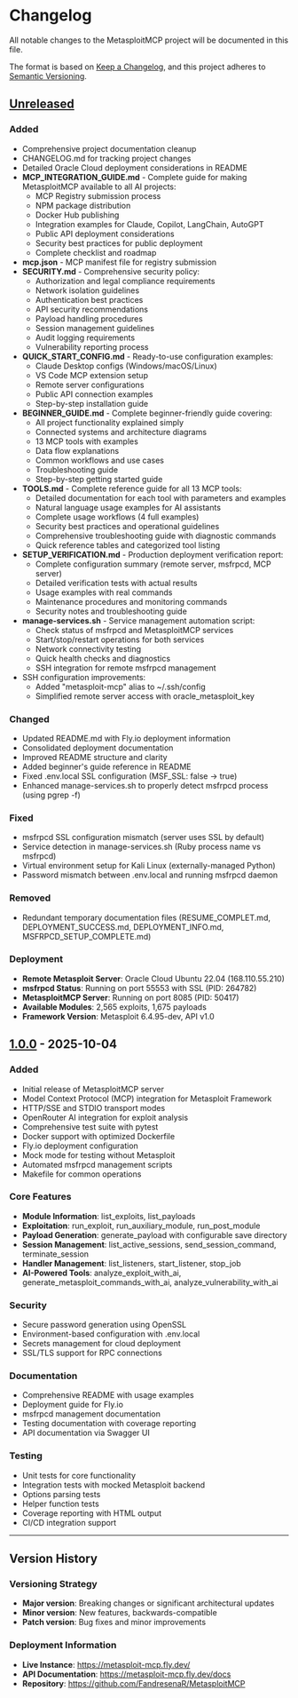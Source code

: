 # Changelog

All notable changes to the MetasploitMCP project will be documented in this file.

The format is based on [Keep a Changelog](https://keepachangelog.com/en/1.0.0/),
and this project adheres to [Semantic Versioning](https://semver.org/spec/v2.0.0.html).

## [Unreleased]

### Added
- Comprehensive project documentation cleanup
- CHANGELOG.md for tracking project changes
- Detailed Oracle Cloud deployment considerations in README
- **MCP_INTEGRATION_GUIDE.md** - Complete guide for making MetasploitMCP available to all AI projects:
  - MCP Registry submission process
  - NPM package distribution
  - Docker Hub publishing
  - Integration examples for Claude, Copilot, LangChain, AutoGPT
  - Public API deployment considerations
  - Security best practices for public deployment
  - Complete checklist and roadmap
- **mcp.json** - MCP manifest file for registry submission
- **SECURITY.md** - Comprehensive security policy:
  - Authorization and legal compliance requirements
  - Network isolation guidelines
  - Authentication best practices
  - API security recommendations
  - Payload handling procedures
  - Session management guidelines
  - Audit logging requirements
  - Vulnerability reporting process
- **QUICK_START_CONFIG.md** - Ready-to-use configuration examples:
  - Claude Desktop configs (Windows/macOS/Linux)
  - VS Code MCP extension setup
  - Remote server configurations
  - Public API connection examples
  - Step-by-step installation guide
- **BEGINNER_GUIDE.md** - Complete beginner-friendly guide covering:
  - All project functionality explained simply
  - Connected systems and architecture diagrams
  - 13 MCP tools with examples
  - Data flow explanations
  - Common workflows and use cases
  - Troubleshooting guide
  - Step-by-step getting started guide
- **TOOLS.md** - Complete reference guide for all 13 MCP tools:
  - Detailed documentation for each tool with parameters and examples
  - Natural language usage examples for AI assistants
  - Complete usage workflows (4 full examples)
  - Security best practices and operational guidelines
  - Comprehensive troubleshooting guide with diagnostic commands
  - Quick reference tables and categorized tool listing
- **SETUP_VERIFICATION.md** - Production deployment verification report:
  - Complete configuration summary (remote server, msfrpcd, MCP server)
  - Detailed verification tests with actual results
  - Usage examples with real commands
  - Maintenance procedures and monitoring commands
  - Security notes and troubleshooting guide
- **manage-services.sh** - Service management automation script:
  - Check status of msfrpcd and MetasploitMCP services
  - Start/stop/restart operations for both services
  - Network connectivity testing
  - Quick health checks and diagnostics
  - SSH integration for remote msfrpcd management
- SSH configuration improvements:
  - Added "metasploit-mcp" alias to ~/.ssh/config
  - Simplified remote server access with oracle_metasploit_key

### Changed
- Updated README.md with Fly.io deployment information
- Consolidated deployment documentation
- Improved README structure and clarity
- Added beginner's guide reference in README
- Fixed .env.local SSL configuration (MSF_SSL: false → true)
- Enhanced manage-services.sh to properly detect msfrpcd process (using pgrep -f)

### Fixed
- msfrpcd SSL configuration mismatch (server uses SSL by default)
- Service detection in manage-services.sh (Ruby process name vs msfrpcd)
- Virtual environment setup for Kali Linux (externally-managed Python)
- Password mismatch between .env.local and running msfrpcd daemon

### Removed
- Redundant temporary documentation files (RESUME_COMPLET.md, DEPLOYMENT_SUCCESS.md, DEPLOYMENT_INFO.md, MSFRPCD_SETUP_COMPLETE.md)

### Deployment
- **Remote Metasploit Server**: Oracle Cloud Ubuntu 22.04 (168.110.55.210)
- **msfrpcd Status**: Running on port 55553 with SSL (PID: 264782)
- **MetasploitMCP Server**: Running on port 8085 (PID: 50417)
- **Available Modules**: 2,565 exploits, 1,675 payloads
- **Framework Version**: Metasploit 6.4.95-dev, API v1.0

## [1.0.0] - 2025-10-04

### Added
- Initial release of MetasploitMCP server
- Model Context Protocol (MCP) integration for Metasploit Framework
- HTTP/SSE and STDIO transport modes
- OpenRouter AI integration for exploit analysis
- Comprehensive test suite with pytest
- Docker support with optimized Dockerfile
- Fly.io deployment configuration
- Mock mode for testing without Metasploit
- Automated msfrpcd management scripts
- Makefile for common operations

### Core Features
- **Module Information**: list_exploits, list_payloads
- **Exploitation**: run_exploit, run_auxiliary_module, run_post_module
- **Payload Generation**: generate_payload with configurable save directory
- **Session Management**: list_active_sessions, send_session_command, terminate_session
- **Handler Management**: list_listeners, start_listener, stop_job
- **AI-Powered Tools**: analyze_exploit_with_ai, generate_metasploit_commands_with_ai, analyze_vulnerability_with_ai

### Security
- Secure password generation using OpenSSL
- Environment-based configuration with .env.local
- Secrets management for cloud deployment
- SSL/TLS support for RPC connections

### Documentation
- Comprehensive README with usage examples
- Deployment guide for Fly.io
- msfrpcd management documentation
- Testing documentation with coverage reporting
- API documentation via Swagger UI

### Testing
- Unit tests for core functionality
- Integration tests with mocked Metasploit backend
- Options parsing tests
- Helper function tests
- Coverage reporting with HTML output
- CI/CD integration support

---

## Version History

### Versioning Strategy
- **Major version**: Breaking changes or significant architectural updates
- **Minor version**: New features, backwards-compatible
- **Patch version**: Bug fixes and minor improvements

### Deployment Information
- **Live Instance**: https://metasploit-mcp.fly.dev/
- **API Documentation**: https://metasploit-mcp.fly.dev/docs
- **Repository**: https://github.com/FandresenaR/MetasploitMCP

[Unreleased]: https://github.com/FandresenaR/MetasploitMCP/compare/v1.0.0...HEAD
[1.0.0]: https://github.com/FandresenaR/MetasploitMCP/releases/tag/v1.0.0
